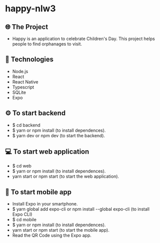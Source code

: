 # happy-nlw3

## 🌐 The Project
- Happy is an application to celebrate Children's Day. This project helps people to find orphanages to visit.

## 🚀 Technologies
- Node.js
- React
- React Native
- Typescript
- SQLite
- Expo
 
## ⚙️ To start backend 
 - $ cd backend 
 - $ yarn or npm install (to install dependences).
 - $ yarn dev or npm dev (to start the backend).

## 💻 To start web application
 - $ cd web
 - $ yarn or npm install (to install dependences).
 - yarn start or npm start (to start the web application).

## 📱 To start mobile app
 - Install Expo in your smartphone.
 - $ yarn global add expo-cli or npm install --global expo-cli (to install Expo CLI)
 - $ cd mobile
 - $ yarn or npm install (to install dependences).
 - yarn start or npm start (to start the mobile app).
 - Read the QR Code using the Expo app.


